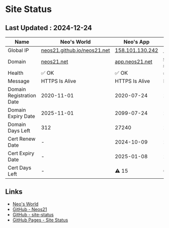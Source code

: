 # Site Status


## Last Updated : 2024-12-24

| Name | Neo's World | Neo's App | DB API | Access Counter | Zarigani Cat | Favoriya | Favoriya OSS |
|------|---|---|---|---|---|---|---|
| Global IP                | [neos21.github.io/neos21.net](http://neos21.github.io/neos21.net/) | [158.101.130.242](http://158.101.130.242/) | [158.101.130.242](http://158.101.130.242/) | [158.101.130.242](http://158.101.130.242/) | [158.101.130.242](http://158.101.130.242/) | [140.238.56.203](http://140.238.56.203/) | [140.238.56.203](http://140.238.56.203/) |
| Domain                   | [neos21.net](https://neos21.net/) | [app.neos21.net](https://app.neos21.net/) | [db-api.neos21.net](https://db-api.neos21.net/) | [ct.neos21.net](https://ct.neos21.net/) | [nnkp.neos21.net](https://nnkp.neos21.net/) | [favoriya.neos21.net](https://favoriya.neos21.net/) | [oss.favoriya.neos21.net](https://oss.favoriya.neos21.net/) |
| Health                   | ✅ OK | ✅ OK | ✅ OK | ✅ OK | ✅ OK | ✅ OK | ✅ OK |
| Message                  | HTTPS Is Alive | HTTPS Is Alive | HTTPS Is Alive | HTTPS Is Alive | HTTPS Is Alive | HTTPS Is Alive | HTTPS Is Alive |
| Domain Registration Date | 2020-11-01 | 2020-07-24 | 2024-09-25 | 2024-10-21 | 2024-12-01 | 2024-12-19 | 2024-12-19 |
| Domain Expiry Date       | 2025-11-01 | 2099-07-24 | 2099-09-25 | 2099-09-25 | 2099-12-01 | 2099-12-19 | 2099-12-19 |
| Domain Days Left         | 312 | 27240 | 27303 | 27303 | 27370 | 27388 | 27388 |
| Cert Renew Date          | - | 2024-10-09 | 2024-09-25 | 2024-10-21 | 2024-12-01 | 2024-12-19 | 2024-12-19 |
| Cert Expiry Date         | - | 2025-01-08 | 2025-02-28 | 2025-01-18 | 2025-03-01 | 2025-03-19 | 2025-03-19 |
| Cert Days Left           | - | ⚠️ 15 | 66 | 25 | 67 | 85 | 85 |


## Links

- [Neo's World](https://neos21.net/)
- [GitHub - Neos21](https://github.com/Neos21/)
- [GitHub - site-status](https://github.com/Neos21/site-status)
- [GitHub Pages - Site Status](https://neos21.github.io/site-status/)
